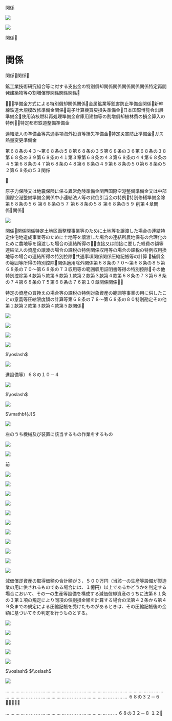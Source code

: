 関係

![](https://www.nta.go.jp/tmp/ea4a452d-85d4-4130-aff3-69ce8d99dcca/images/9348fa33e814692575a58fc1c7e47d5924823b173e78c85d137e19e2466bd320.jpg)

![](https://www.nta.go.jp/tmp/ea4a452d-85d4-4130-aff3-69ce8d99dcca/images/8b5e179f41dd855915d5e2dbbd2900f121d8554b7e66c836d18c3af1bc795fb4.jpg)

関係

# 関係

関係関係

鉱工業技術研究組合等に対する支出金の特別償却関係関係関係関係関係特定再開発建築物等の割増償却関係関係関係

準備金方式による特別償却関係関係金属鉱業等鉱害防止準備金関係新幹線鉄道大規模改修準備金関係電子計算機買戻損失準備金日本国際博覧会出展準備金使用済核燃料再処理準備金倉庫用建物等の割増償却植林費の損金算入の特例特定都市鉄道整備準備金

連結法人の準備金等共通事項海外投資等損失準備金特定災害防止準備金ガス熱量変更準備金

第６８条の４３～第６８条の５８第６８条の３５第６８条の３６第６８条の３８第６８条の３９第６８条の４１第３章第６８条の４３第６８条の４４第６８条の４５第６８条の４７第６８条の４８第６８条の４９第６８条の５０第６８条の５２第６８条の５３関係



原子力保険又は地震保険に係る異常危険準備金関西国際空港整備準備金又は中部国際空港整備準備金関係中小連結法人等の貸倒引当金の特例特別修繕準備金除第６８条の５６ 第６８条の５７ 第６８条の５８ 第６８条の５９ 削第４章関係関係

![](https://www.nta.go.jp/tmp/ea4a452d-85d4-4130-aff3-69ce8d99dcca/images/7f7d3f452bb38de7a96da4f263970e275a4f2326d01c2bf0b25035cb32931c52.jpg)

関係関係関係特定土地区画整理事業等のために土地等を譲渡した場合の連結特定住宅地造成事業等のために土地等を譲渡した場合の連結所農地保有の合理化のために農地等を譲渡した場合の連結所得の直接又は間接に要した経費の額等連結法人の資産の譲渡の場合の課税の特例関係収用等の場合の課税の特例収用換地等の場合の連結所得の特別控除共通事項関係関係圧縮記帳等の計算 補償金の範囲等所得の特別控除関係適用除外関係第６８条の７０～第６８条の８５第６８条の７０～第６８条の７３収用等の範囲収用証明書等得の特別控除その他特別控除第４款第５款第６款第１款第２款第３款第４款第６８条の７３第６８条の７４第６８条の７５第６８条の７６第１０章関係関係

特定の資産の買換えの場合等の課税の特例対象資産の範囲等事業の用に供したことの意義等圧縮限度額の計算等第６８条の７８～第６８条の８０特別勘定その他第１款第２款第３款第４款第５款関係

![](https://www.nta.go.jp/tmp/ea4a452d-85d4-4130-aff3-69ce8d99dcca/images/c6661fea4393590c13d4b11a1e824ceff36b45f15ee406ef3c2daf6dede1d602.jpg)

![](https://www.nta.go.jp/tmp/ea4a452d-85d4-4130-aff3-69ce8d99dcca/images/ce864d9300157c4cd157842d2d3c23942aaca587015123ac9081776473ccd7c3.jpg)

![](https://www.nta.go.jp/tmp/ea4a452d-85d4-4130-aff3-69ce8d99dcca/images/da71de692957987cbdc5b7cdee73211ef3eed17599261dcee064657a7b570845.jpg)

![](https://www.nta.go.jp/tmp/ea4a452d-85d4-4130-aff3-69ce8d99dcca/images/886ccb0d87ef2740290a61d692ab3d64b9a64118fdf81dd5c807da0140a167be.jpg)

$\\oslash$

![](https://www.nta.go.jp/tmp/ea4a452d-85d4-4130-aff3-69ce8d99dcca/images/3d025b696f723f288827a8da1159699266d15ad80e229d130e329287c3e51b31.jpg)

進設備等）６８の１０－４

![](https://www.nta.go.jp/tmp/ea4a452d-85d4-4130-aff3-69ce8d99dcca/images/ed72e9e9ad45fcbbde8923b0ed5514bfe4882558e0020c204da8bea587a99ebe.jpg)

$\\oslash$

![](https://www.nta.go.jp/tmp/ea4a452d-85d4-4130-aff3-69ce8d99dcca/images/1b5971e655d9ef96f9b1a4ac9389457fd07f69ba608c8f56f2863705fe335d6b.jpg)

$\\mathbf{J}$

![](https://www.nta.go.jp/tmp/ea4a452d-85d4-4130-aff3-69ce8d99dcca/images/e4e9f45a0b58e38f98b95e6d69f510197e3792abd4d32e4585377a77275e9d76.jpg)

左のうち機械及び装置に該当するもの作業をするもの

![](https://www.nta.go.jp/tmp/ea4a452d-85d4-4130-aff3-69ce8d99dcca/images/d21a159d123a46b8e712dc21fe2106744e48d67b1c729cf9fb5b3b119a861639.jpg)

![](https://www.nta.go.jp/tmp/ea4a452d-85d4-4130-aff3-69ce8d99dcca/images/3990d1a0ea6e8e40d73d794558f61de94eb3a84f46a741594c45f9b14c3bafb0.jpg)

前

![](https://www.nta.go.jp/tmp/ea4a452d-85d4-4130-aff3-69ce8d99dcca/images/b2675c9016f1f84b824056da48b8fb893131d9fbc036310675385a4aace3672d.jpg)

![](https://www.nta.go.jp/tmp/ea4a452d-85d4-4130-aff3-69ce8d99dcca/images/7ca9d71aeddd715c019535ad1816d9f2c535e61f165e360c6717fb89ab7349c5.jpg)

![](https://www.nta.go.jp/tmp/ea4a452d-85d4-4130-aff3-69ce8d99dcca/images/e0ac3167615e03a1bc08498fe0c546895cf7d75bfbd640114ce757d87d1dc6aa.jpg)

![](https://www.nta.go.jp/tmp/ea4a452d-85d4-4130-aff3-69ce8d99dcca/images/9913d2e584586b15e6dbe0de60b0067ca9630b4ffabcd34c88d83bdafcf55586.jpg)

![](https://www.nta.go.jp/tmp/ea4a452d-85d4-4130-aff3-69ce8d99dcca/images/12db894540934cf013f268e0e31167e25f4ab4d740baee41abde9337a060bed8.jpg)

![](https://www.nta.go.jp/tmp/ea4a452d-85d4-4130-aff3-69ce8d99dcca/images/af1222265189a6c105dd4b740c5492ed4193497ad67cbaf8ed7a7085639308fc.jpg)

![](https://www.nta.go.jp/tmp/ea4a452d-85d4-4130-aff3-69ce8d99dcca/images/a40ddf54d7cef9d8a5b4e5ce16cbc13318e4c30399112f6f55aa2add45b09d21.jpg)

![](https://www.nta.go.jp/tmp/ea4a452d-85d4-4130-aff3-69ce8d99dcca/images/668b05f14cb5afabba98c788524a7544ce0b1161ed3c5e8ae9dfd59823909957.jpg)

![](https://www.nta.go.jp/tmp/ea4a452d-85d4-4130-aff3-69ce8d99dcca/images/c5988aa4086d5dc6fe0b354e1a737bf13bf756013f73d8594840af2d8e267c90.jpg)

![](https://www.nta.go.jp/tmp/ea4a452d-85d4-4130-aff3-69ce8d99dcca/images/4ddf9397add0bff78bc2be65431e799c73ad749d52983574d80dfc0a6283fc9a.jpg)

![](https://www.nta.go.jp/tmp/ea4a452d-85d4-4130-aff3-69ce8d99dcca/images/5ea341e5ebc1822c8a4c1f90db7137f000412ef9ce45798ba399f2b15e7e3118.jpg)

減価償却資産の取得価額の合計額が３，５００万円（当該一の生産等設備が製造業の用に供されるものである場合には、１億円）以上であるかどうかを判定する場合において、その一の生産等設備を構成する減価償却資産のうちに法第８１条の３第１項の規定により同項の個別損金額を計算する場合の法第４２条から第４９条までの規定による圧縮記帳を受けたものがあるときは、その圧縮記帳後の金額に基づいてその判定を行うものとする。

![](https://www.nta.go.jp/tmp/ea4a452d-85d4-4130-aff3-69ce8d99dcca/images/76addcdc041c2a7bce5ebc04b3b0d49bd19bcd0053638551599f6b1aee8301c1.jpg)

![](https://www.nta.go.jp/tmp/ea4a452d-85d4-4130-aff3-69ce8d99dcca/images/94b43c1746516885848c3acc9b6678f6c74f43efe325ffa68d58511091033475.jpg)

![](https://www.nta.go.jp/tmp/ea4a452d-85d4-4130-aff3-69ce8d99dcca/images/d974383352b279d36132ef979bec590f13e748b1e48ec067477020937a27b043.jpg)

![](https://www.nta.go.jp/tmp/ea4a452d-85d4-4130-aff3-69ce8d99dcca/images/e45b8ebaa386fbf2f9a5a720cdc4ae8e0c4a43914b2b0f418d99f9e80299e414.jpg)

![](https://www.nta.go.jp/tmp/ea4a452d-85d4-4130-aff3-69ce8d99dcca/images/52fc12a05b5fbc2515b30fed529466ee3a36edc5d75d6064da9e75e862e7d103.jpg)

$\\oslash$ $\\oslash$

![](https://www.nta.go.jp/tmp/ea4a452d-85d4-4130-aff3-69ce8d99dcca/images/7ea80daf54007f6f89109890650afa75e96c9f7c96abe7dc06beefbbe88f17d6.jpg)

… … … … … … … … … … … … … … … … … … … … … … … … … … … … … … … … … … … … … … … … … … … … … … … … … … … … … … … ６８の３２－６ 

… … … … … … … … … … … … … … … … … … … … … … ６８の３２－８ １２